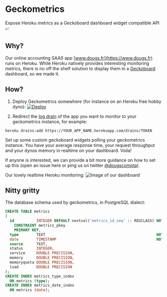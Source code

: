 # Geckometrics
Expose Heroku metrics as a Geckoboard dashboard widget compatible API :chart_with_upwards_trend:

## Why?
Our online accounting SAAS app [www.dougs.fr](https://www.dougs.fr) runs on Heroku. While Heroku natively provides interesting monitoring metrics, there is no off the shelf solution to display them in a [Geckoboard](https://www.geckoboard.com/) dashboard, so we made it.

## How?
1. Deploy Geckometrics somewhere (for instance on an Heroku free hobby dyno):
[![Deploy](https://www.herokucdn.com/deploy/button.svg)](https://heroku.com/deploy)

2. Redirect the [log drain](https://devcenter.heroku.com/articles/log-drains) of the app you want to monitor to your geckometrics instance, for example:

```
heroku drains:add https://YOUR_APP_NAME.herokuapp.com/drains/TOKEN
```

Set up some custom geckoboard widgets polling your geckometrics instance. You have your average response time, your request throughput and your dynos memory in realtime on your dashboard. Voila!

If anyone is interested, we can provide a bit more guidance on how to set up this (open an issue here or ping us on twitter [@dougscompta](https://twitter.com/dougscompta)).

Our lovely realtime Heroku monitoring:
![Image of our dashboard](http://i.imgur.com/dIrzMWZ.png)

## Nitty gritty
The database schema used by geckometrics, in PostgreSQL dialect:
```sql
CREATE TABLE metrics
(
  id          INTEGER DEFAULT nextval('metrics_id_seq' :: REGCLASS) NOT NULL
    CONSTRAINT metrics_pkey
    PRIMARY KEY,
  type        TEXT                                                  NOT NULL,
  date        TIMESTAMP                                             NOT NULL,
  source      TEXT,
  status      INTEGER,
  service     DOUBLE PRECISION,
  memory      DOUBLE PRECISION,
  memoryquota DOUBLE PRECISION,
  load        DOUBLE PRECISION
);
CREATE INDEX metrics_type_index
  ON metrics (type);
CREATE INDEX metrics_date_index
  ON metrics (date);
```
